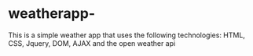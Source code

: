 # weatherapp-
This is a simple weather app that uses the following technologies: HTML, CSS, Jquery, DOM, AJAX and the open weather api 
